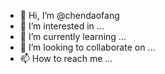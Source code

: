 - 👋 Hi, I’m @chendaofang
- 👀 I’m interested in ...
- 🌱 I’m currently learning ...
- 💞️ I’m looking to collaborate on ...
- 📫 How to reach me ...

<!---
chendaofang/chendaofang is a ✨ special ✨ repository because its `README.md` (this file) appears on your GitHub profile.
You can click the Preview link to take a look at your changes.
--->
